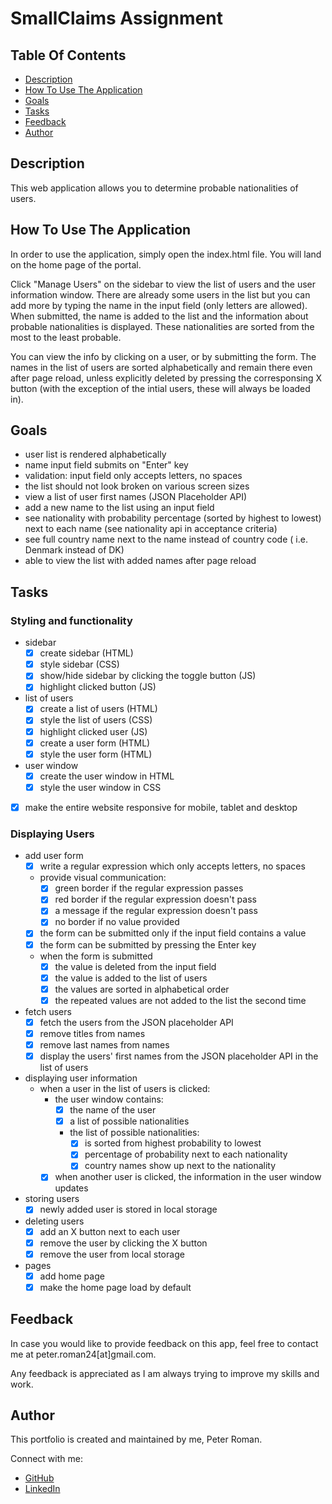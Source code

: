 # SmallClaims Assignment

## Table Of Contents

* [Description](#description)
* [How To Use The Application](#how-to-use-the-application)
* [Goals](#goals)
* [Tasks](#tasks)
* [Feedback](#feedback)
* [Author](#author)

## Description

This web application allows you to determine probable nationalities of users.

## How To Use The Application

In order to use the application, simply open the index.html file. You will land on the home page of the portal.

Click "Manage Users" on the sidebar to view the list of users and the user information window. There are already some users in the list but you can add more by typing the name in the input field (only letters are allowed). When submitted, the name is added to the list and the information about probable nationalities is displayed. These nationalities are sorted from the most to the least probable.

You can view the info by clicking on a user, or by submitting the form. The names in the list of users are sorted alphabetically and remain there even after page reload, unless explicitly deleted by pressing the corresponsing X button (with the exception of the intial users, these will always be loaded in).

## Goals

* user list is rendered alphabetically
* name input field submits on "Enter" key
* validation: input field only accepts letters, no spaces
* the list should not look broken on various screen sizes
* view a list of user first names (JSON Placeholder API)
* add a new name to the list using an input field
* see nationality with probability percentage (sorted by highest to lowest) next to each name (see nationality api in acceptance criteria)
* see full country name next to the name instead of country code ( i.e. Denmark instead of DK)
* able to view the list with added names after page reload

## Tasks

### Styling and functionality

* sidebar
    - [x] create sidebar (HTML)
    - [x] style sidebar (CSS)
    - [x] show/hide sidebar by clicking the toggle button (JS)
    - [x] highlight clicked button (JS)
* list of users
    - [x] create a list of users (HTML)
    - [x] style the list of users (CSS)
    - [x] highlight clicked user (JS)
    - [x] create a user form (HTML)
    - [x] style the user form (HTML)
* user window
    - [x] create the user window in HTML
    - [x] style the user window in CSS
- [x] make the entire website responsive for mobile, tablet and desktop

### Displaying Users

* add user form
    - [x] write a regular expression which only accepts letters, no spaces
    * provide visual communication:
        - [x] green border if the regular expression passes
        - [x] red border if the regular expression doesn't pass
        - [x] a message if the regular expression doesn't pass
        - [x] no border if no value provided
    - [x] the form can be submitted only if the input field contains a value
    - [x] the form can be submitted by pressing the Enter key
    * when the form is submitted
        - [x] the value is deleted from the input field
        - [x] the value is added to the list of users
        - [x] the values are sorted in alphabetical order
        - [x] the repeated values are not added to the list the second time
* fetch users
    - [x] fetch the users from the JSON placeholder API
    - [x] remove titles from names
    - [x] remove last names from names
    - [x] display the users' first names from the JSON placeholder API in the list of users
* displaying user information
    * when a user in the list of users is clicked:
        * the user window contains:
            - [x] the name of the user
            - [x] a list of possible nationalities
            * the list of possible nationalities:
                - [x] is sorted from highest probability to lowest
                - [x] percentage of probability next to each nationality
                - [x] country names show up next to the nationality
        - [x] when another user is clicked, the information in the user window updates
* storing users
    - [x] newly added user is stored in local storage
* deleting users
    - [x] add an X button next to each user
    - [x] remove the user by clicking the X button
    - [x] remove the user from local storage
* pages
    - [x] add home page
    - [x] make the home page load by default

## Feedback

In case you would like to provide feedback on this app, feel free to contact me at peter.roman24[at]gmail.com.

Any feedback is appreciated as I am always trying to improve my skills and work.

## Author

This portfolio is created and maintained by me, Peter Roman.

Connect with me:
* [GitHub](https://github.com/peterRomanDev)
* [LinkedIn](https://www.linkedin.com/in/proman2/)

